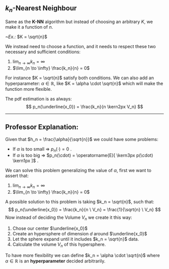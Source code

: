 ## $k_n$-Nearest Neighbour
Same as the **K-NN** algorithm but instead of choosing an arbitrary $K$, we make it a function of $n$.

*~Ex.:* $K = \sqrt{n}$

We instead need to choose a function, and it needs to respect these two necessary and sufficient conditions:
1. $\lim_{n \to \infty} k_n = \infty$ 
2. $\lim_{n \to \infty} \frac{k_n}{n} = 0$ 

For instance $K = \sqrt{n}$ satisfy both conditions.
We can also add an hyperparameter: $\alpha \in \mathbb{R}$, like $K = \alpha \cdot \sqrt{n}$ which will make the function more flexible.

The pdf estimation is as always:
$$
p_n(\underline{x_0}) = \frac{k_n}{n \kern2px V_n}
$$

---
## Professor Explanation:
Given that $h_n = \frac{\alpha}{\sqrt{n}}$ we could have some problems:
- If $\alpha$ is too small ⇒ $p_n(\cdot) = 0$ .
- If $\alpha$ is too big ⇒ $p_n(\cdot) = \operatorname{E}[ \kern3px p(\cdot) \kern1px ]$ .

We can solve this problem generalizing the value of $\alpha$, first we want to assert that:
1. $\lim_{n \to \infty} k_n = \infty$ 
1. $\lim_{n \to \infty} \frac{k_n}{n} = 0$ 

A possible solution to this problem is taking $k_n = \sqrt{n}$, such that:
$$
p_n(\underline{x_0}) = \frac{k_n}{n \ V_n} = \frac{1}{\sqrt{n} \ V_n}
$$
Now instead of deciding the Volume $V_n$ we create it this way:
1. Chose our center $\underline{x_0}$
2. Create an hypersphere of dimension $d$ around $\underline{x_0}$
3. Let the sphere expand until it includes $k_n = \sqrt{n}$ data.
4. Calculate the volume $V_n$ of this hypersphere.

To have more flexibility we can define $k_n = \alpha \cdot \sqrt{n}$ where $\alpha \in \mathbb{R}$ is an **hyperparameter** decided arbitrarily.

